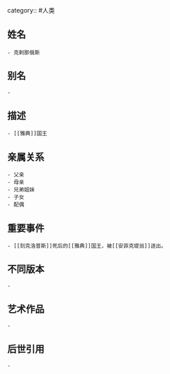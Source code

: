 category:: #人类
## 姓名
	- 克剌那俄斯
## 别名
	-
## 描述
	- [[雅典]]国王
## 亲属关系
	- 父亲
	- 母亲
	- 兄弟姐妹
	- 子女
	- 配偶
## 重要事件
	- [[刻克洛普斯]]死后的[[雅典]]国王，被[[安菲克堤翁]]逐出。
## 不同版本
	-
## 艺术作品
	-
## 后世引用
	-
